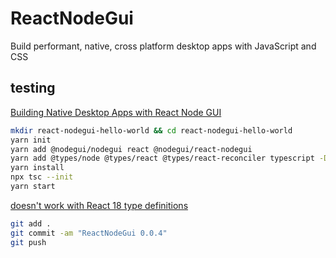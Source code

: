 # ReactNodeGui

Build performant, native, cross platform desktop apps with JavaScript and CSS

## testing

[Building Native Desktop Apps with React Node GUI](https://blog.bitsrc.io/building-native-desktop-application-with-react-node-gui-2ce1b2a2164)

```bash
mkdir react-nodegui-hello-world && cd react-nodegui-hello-world
yarn init
yarn add @nodegui/nodegui react @nodegui/react-nodegui
yarn add @types/node @types/react @types/react-reconciler typescript -D
yarn install
npx tsc --init
yarn start
```

[doesn't work with React 18 type definitions](https://stackoverflow.com/questions/71817106/type-children-element-has-no-properties-in-common-with-type-intrinsicat/71820889#71820889)

```bash
git add .
git commit -am "ReactNodeGui 0.0.4"
git push
```
